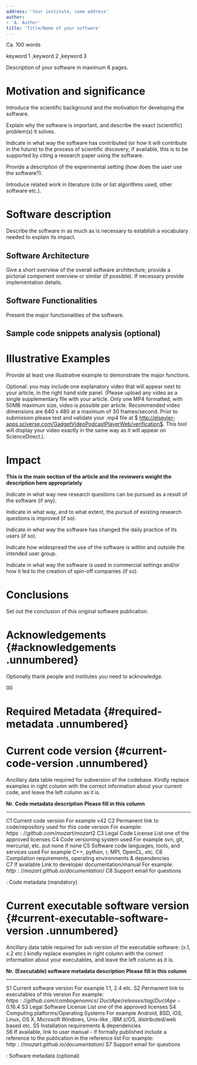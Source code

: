 ```yaml
---
address: 'Your institute, some address'
author:
- 'A. Author'
title: 'Title/Name of your software'
...
```


Ca. 100 words

keyword 1 ,keyword 2 ,keyword 3

Description of your software in maximum 6 pages.

Motivation and significance
===========================

Introduce the scientific background and the motivation for developing
the software.

Explain why the software is important, and describe the exact
(scientific) problem(s) it solves.

Indicate in what way the software has contributed (or how it will
contribute in the future) to the process of scientific discovery; if
available, this is to be supported by citing a research paper using the
software.

Provide a description of the experimental setting (how does the user use
the software?).

Introduce related work in literature (cite or list algorithms used,
other software etc.).

Software description
====================

Describe the software in as much as is necessary to establish a
vocabulary needed to explain its impact.

Software Architecture
---------------------

Give a short overview of the overall software architecture; provide a
pictorial component overview or similar (if possible). If necessary
provide implementation details.

Software Functionalities
------------------------

Present the major functionalities of the software.

Sample code snippets analysis (optional)
----------------------------------------

Illustrative Examples
=====================

Provide at least one illustrative example to demonstrate the major
functions.

Optional: you may include one explanatory video that will appear next to
your article, in the right hand side panel. (Please upload any video as
a single supplementary file with your article. Only one MP4 formatted,
with 50MB maximum size, video is possible per article. Recommended video
dimensions are 640 x 480 at a maximum of 30 frames/second. Prior to
submission please test and validate your .mp4 file at
$ http://elsevier-apps.sciverse.com/GadgetVideoPodcastPlayerWeb/verification$.
This tool will display your video exactly in the same way as it will
appear on ScienceDirect.).

Impact
======

**This is the main section of the article and the reviewers weight the
description here appropriately**

Indicate in what way new research questions can be pursued as a result
of the software (if any).

Indicate in what way, and to what extent, the pursuit of existing
research questions is improved (if so).

Indicate in what way the software has changed the daily practice of its
users (if so).

Indicate how widespread the use of the software is within and outside
the intended user group.

Indicate in what way the software is used in commercial settings and/or
how it led to the creation of spin-off companies (if so).

Conclusions
===========

Set out the conclusion of this original software publication.

Acknowledgements {#acknowledgements .unnumbered}
================

Optionally thank people and institutes you need to acknowledge.

<span>00</span>

Required Metadata {#required-metadata .unnumbered}
=================

Current code version {#current-code-version .unnumbered}
====================

Ancillary data table required for subversion of the codebase. Kindly
replace examples in right column with the correct information about your
current code, and leave the left column as it is.

  **Nr.**   **Code metadata description**                                     **Please fill in this column**
  --------- ----------------------------------------------------------------- --------------------------------------------------------
  C1        Current code version                                              For example v42
  C2        Permanent link to code/repository used for this code version      For example: $https://github.com/mozart/mozart2$
  C3        Legal Code License                                                List one of the approved licenses
  C4        Code versioning system used                                       For example svn, git, mercurial, etc. put none if none
  C5        Software code languages, tools, and services used                 For example C++, python, r, MPI, OpenCL, etc.
  C6        Compilation requirements, operating environments & dependencies   
  C7        If available Link to developer documentation/manual               For example: $http://mozart.github.io/documentation/$
  C8        Support email for questions                                       

  : Code metadata (mandatory)<span data-label=""></span>

Current executable software version {#current-executable-software-version .unnumbered}
===================================

Ancillary data table required for sub version of the executable
software: (x.1, x.2 etc.) kindly replace examples in right column with
the correct information about your executables, and leave the left
column as it is.

  **Nr.**   **(Executable) software metadata description**                                                                           **Please fill in this column**
  --------- ------------------------------------------------------------------------------------------------------------------------ -----------------------------------------------------------------------------------------------------------------
  S1        Current software version                                                                                                 For example 1.1, 2.4 etc.
  S2        Permanent link to executables of this version                                                                            For example: $https://github.com/combogenomics/$ $DuctApe/releases/tag/DuctApe-0.16.4$
  S3        Legal Software License                                                                                                   List one of the approved licenses
  S4        Computing platforms/Operating Systems                                                                                    For example Android, BSD, iOS, Linux, OS X, Microsoft Windows, Unix-like , IBM z/OS, distributed/web based etc.
  S5        Installation requirements & dependencies                                                                                 
  S6        If available, link to user manual - if formally published include a reference to the publication in the reference list   For example: $http://mozart.github.io/documentation/$
  S7        Support email for questions                                                                                              

  : Software metadata (optional)<span data-label=""></span>
